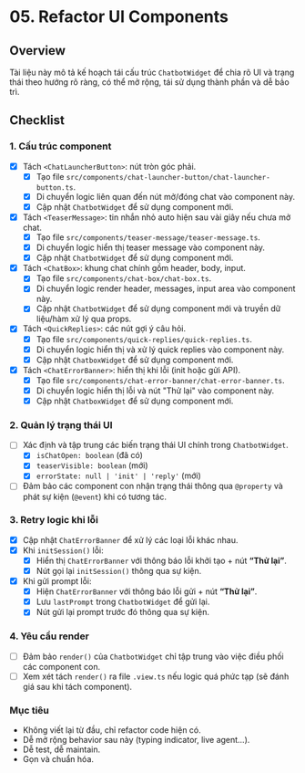 # 05. Refactor UI Components

## Overview

Tài liệu này mô tả kế hoạch tái cấu trúc `ChatbotWidget` để chia rõ UI và trạng thái theo hướng rõ ràng, có thể mở rộng, tái sử dụng thành phần và dễ bảo trì.

## Checklist

### 1. Cấu trúc component

- [x] Tách `<ChatLauncherButton>`: nút tròn góc phải.
  - [x] Tạo file `src/components/chat-launcher-button/chat-launcher-button.ts`.
  - [x] Di chuyển logic liên quan đến nút mở/đóng chat vào component này.
  - [x] Cập nhật `ChatbotWidget` để sử dụng component mới.
- [x] Tách `<TeaserMessage>`: tin nhắn nhỏ auto hiện sau vài giây nếu chưa mở chat.
  - [x] Tạo file `src/components/teaser-message/teaser-message.ts`.
  - [x] Di chuyển logic hiển thị teaser message vào component này.
  - [x] Cập nhật `ChatbotWidget` để sử dụng component mới.
- [x] Tách `<ChatBox>`: khung chat chính gồm header, body, input.
  - [x] Tạo file `src/components/chat-box/chat-box.ts`.
  - [x] Di chuyển logic render header, messages, input area vào component này.
  - [x] Cập nhật `ChatbotWidget` để sử dụng component mới và truyền dữ liệu/hàm xử lý qua props.
- [x] Tách `<QuickReplies>`: các nút gợi ý câu hỏi.
  - [x] Tạo file `src/components/quick-replies/quick-replies.ts`.
  - [x] Di chuyển logic hiển thị và xử lý quick replies vào component này.
  - [x] Cập nhật `ChatboxWidget` để sử dụng component mới.
- [x] Tách `<ChatErrorBanner>`: hiển thị khi lỗi (init hoặc gửi API).
  - [x] Tạo file `src/components/chat-error-banner/chat-error-banner.ts`.
  - [x] Di chuyển logic hiển thị lỗi và nút "Thử lại" vào component này.
  - [x] Cập nhật `ChatboxWidget` để sử dụng component mới.

### 2. Quản lý trạng thái UI

- [ ] Xác định và tập trung các biến trạng thái UI chính trong `ChatbotWidget`.
  - [x] `isChatOpen: boolean` (đã có)
  - [x] `teaserVisible: boolean` (mới)
  - [x] `errorState: null | 'init' | 'reply'` (mới)
- [ ] Đảm bảo các component con nhận trạng thái thông qua `@property` và phát sự kiện (`@event`) khi có tương tác.

### 3. Retry logic khi lỗi

- [x] Cập nhật `ChatErrorBanner` để xử lý các loại lỗi khác nhau.
- [x] Khi `initSession()` lỗi:
  - [x] Hiển thị `ChatErrorBanner` với thông báo lỗi khởi tạo + nút **“Thử lại”**.
  - [x] Nút gọi lại `initSession()` thông qua sự kiện.
- [x] Khi gửi prompt lỗi:
  - [x] Hiện `ChatErrorBanner` với thông báo lỗi gửi + nút **“Thử lại”**.
  - [x] Lưu `lastPrompt` trong `ChatbotWidget` để gửi lại.
  - [x] Nút gửi lại prompt trước đó thông qua sự kiện.

### 4. Yêu cầu render

- [ ] Đảm bảo `render()` của `ChatbotWidget` chỉ tập trung vào việc điều phối các component con.
- [ ] Xem xét tách `render()` ra file `.view.ts` nếu logic quá phức tạp (sẽ đánh giá sau khi tách component).

### Mục tiêu

- Không viết lại từ đầu, chỉ refactor code hiện có.
- Dễ mở rộng behavior sau này (typing indicator, live agent…).
- Dễ test, dễ maintain.
- Gọn và chuẩn hóa.
